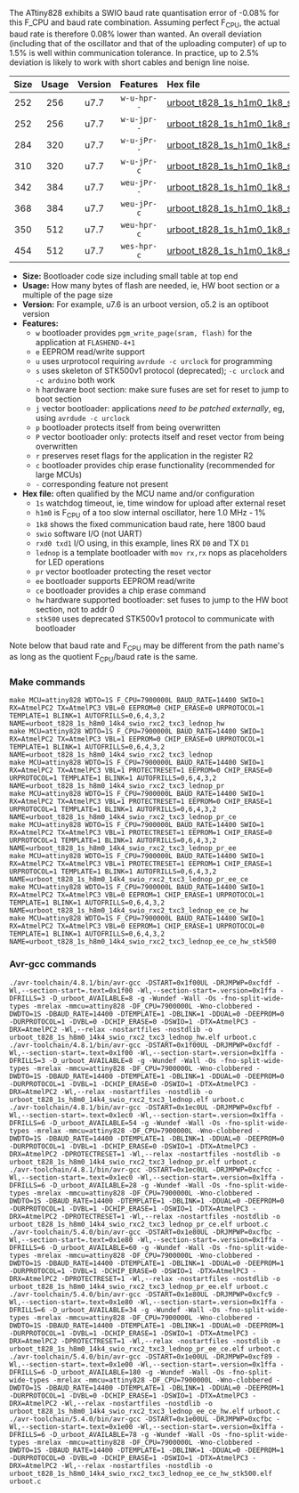 The ATtiny828 exhibits a SWIO baud rate quantisation error of -0.08% for this F_CPU and baud rate combination. Assuming perfect F<sub>CPU</sub>, the actual baud rate is therefore 0.08% lower than wanted. An overall deviation (including that of the oscillator and that of the uploading computer) of up to 1.5% is well within communication tolerance. In practice, up to 2.5% deviation is likely to work with short cables and benign line noise.

|Size|Usage|Version|Features|Hex file|
|:-:|:-:|:-:|:-:|:--|
|252|256|u7.7|`w-u-hpr--`|[urboot_t828_1s_h1m0_1k8_swio_rxc2_txc3_lednop_hw.hex](https://raw.githubusercontent.com/stefanrueger/urboot.hex/main/mcus/attiny828/watchdog_1_s/internal_oscillator_h-1.25%25/%2B1m000000_hz/%2B%2B%2B1k8_baud/uart0_rxc2_txc3/lednop/urboot_t828_1s_h1m0_1k8_swio_rxc2_txc3_lednop_hw.hex)|
|252|256|u7.7|`w-u-jpr--`|[urboot_t828_1s_h1m0_1k8_swio_rxc2_txc3_lednop.hex](https://raw.githubusercontent.com/stefanrueger/urboot.hex/main/mcus/attiny828/watchdog_1_s/internal_oscillator_h-1.25%25/%2B1m000000_hz/%2B%2B%2B1k8_baud/uart0_rxc2_txc3/lednop/urboot_t828_1s_h1m0_1k8_swio_rxc2_txc3_lednop.hex)|
|284|320|u7.7|`w-u-jPr--`|[urboot_t828_1s_h1m0_1k8_swio_rxc2_txc3_lednop_pr.hex](https://raw.githubusercontent.com/stefanrueger/urboot.hex/main/mcus/attiny828/watchdog_1_s/internal_oscillator_h-1.25%25/%2B1m000000_hz/%2B%2B%2B1k8_baud/uart0_rxc2_txc3/lednop/urboot_t828_1s_h1m0_1k8_swio_rxc2_txc3_lednop_pr.hex)|
|310|320|u7.7|`w-u-jPr-c`|[urboot_t828_1s_h1m0_1k8_swio_rxc2_txc3_lednop_pr_ce.hex](https://raw.githubusercontent.com/stefanrueger/urboot.hex/main/mcus/attiny828/watchdog_1_s/internal_oscillator_h-1.25%25/%2B1m000000_hz/%2B%2B%2B1k8_baud/uart0_rxc2_txc3/lednop/urboot_t828_1s_h1m0_1k8_swio_rxc2_txc3_lednop_pr_ce.hex)|
|342|384|u7.7|`weu-jPr--`|[urboot_t828_1s_h1m0_1k8_swio_rxc2_txc3_lednop_pr_ee.hex](https://raw.githubusercontent.com/stefanrueger/urboot.hex/main/mcus/attiny828/watchdog_1_s/internal_oscillator_h-1.25%25/%2B1m000000_hz/%2B%2B%2B1k8_baud/uart0_rxc2_txc3/lednop/urboot_t828_1s_h1m0_1k8_swio_rxc2_txc3_lednop_pr_ee.hex)|
|368|384|u7.7|`weu-jPr-c`|[urboot_t828_1s_h1m0_1k8_swio_rxc2_txc3_lednop_pr_ee_ce.hex](https://raw.githubusercontent.com/stefanrueger/urboot.hex/main/mcus/attiny828/watchdog_1_s/internal_oscillator_h-1.25%25/%2B1m000000_hz/%2B%2B%2B1k8_baud/uart0_rxc2_txc3/lednop/urboot_t828_1s_h1m0_1k8_swio_rxc2_txc3_lednop_pr_ee_ce.hex)|
|350|512|u7.7|`weu-hpr-c`|[urboot_t828_1s_h1m0_1k8_swio_rxc2_txc3_lednop_ee_ce_hw.hex](https://raw.githubusercontent.com/stefanrueger/urboot.hex/main/mcus/attiny828/watchdog_1_s/internal_oscillator_h-1.25%25/%2B1m000000_hz/%2B%2B%2B1k8_baud/uart0_rxc2_txc3/lednop/urboot_t828_1s_h1m0_1k8_swio_rxc2_txc3_lednop_ee_ce_hw.hex)|
|454|512|u7.7|`wes-hpr-c`|[urboot_t828_1s_h1m0_1k8_swio_rxc2_txc3_lednop_ee_ce_hw_stk500.hex](https://raw.githubusercontent.com/stefanrueger/urboot.hex/main/mcus/attiny828/watchdog_1_s/internal_oscillator_h-1.25%25/%2B1m000000_hz/%2B%2B%2B1k8_baud/uart0_rxc2_txc3/lednop/urboot_t828_1s_h1m0_1k8_swio_rxc2_txc3_lednop_ee_ce_hw_stk500.hex)|

- **Size:** Bootloader code size including small table at top end
- **Usage:** How many bytes of flash are needed, ie, HW boot section or a multiple of the page size
- **Version:** For example, u7.6 is an urboot version, o5.2 is an optiboot version
- **Features:**
  + `w` bootloader provides `pgm_write_page(sram, flash)` for the application at `FLASHEND-4+1`
  + `e` EEPROM read/write support
  + `u` uses urprotocol requiring `avrdude -c urclock` for programming
  + `s` uses skeleton of STK500v1 protocol (deprecated); `-c urclock` and `-c arduino` both work
  + `h` hardware boot section: make sure fuses are set for reset to jump to boot section
  + `j` vector bootloader: applications *need to be patched externally*, eg, using `avrdude -c urclock`
  + `p` bootloader protects itself from being overwritten
  + `P` vector bootloader only: protects itself and reset vector from being overwritten
  + `r` preserves reset flags for the application in the register R2
  + `c` bootloader provides chip erase functionality (recommended for large MCUs)
  + `-` corresponding feature not present
- **Hex file:** often qualified by the MCU name and/or configuration
  + `1s` watchdog timeout, ie, time window for upload after external reset
  + `h1m0` is F<sub>CPU</sub> of a too slow internal oscillator, here 1.0 MHz - 1%
  + `1k8` shows the fixed communication baud rate, here 1800 baud
  + `swio` software I/O (not UART)
  + `rxd0 txd1` I/O using, in this example, lines RX `D0` and TX `D1`
  + `lednop` is a template bootloader with `mov rx,rx` nops as placeholders for LED operations
  + `pr` vector bootloader protecting the reset vector
  + `ee` bootloader supports EEPROM read/write
  + `ce` bootloader provides a chip erase command
  + `hw` hardware supported bootloader: set fuses to jump to the HW boot section, not to addr 0
  + `stk500` uses deprecated STK500v1 protocol to communicate with bootloader


Note below that baud rate and F<sub>CPU</sub> may be different from the path name's as long as the quotient F<sub>CPU</sub>/baud rate is the same.

### Make commands
```
make MCU=attiny828 WDTO=1S F_CPU=7900000L BAUD_RATE=14400 SWIO=1 RX=AtmelPC2 TX=AtmelPC3 VBL=0 EEPROM=0 CHIP_ERASE=0 URPROTOCOL=1 TEMPLATE=1 BLINK=1 AUTOFRILLS=0,6,4,3,2 NAME=urboot_t828_1s_h8m0_14k4_swio_rxc2_txc3_lednop_hw
make MCU=attiny828 WDTO=1S F_CPU=7900000L BAUD_RATE=14400 SWIO=1 RX=AtmelPC2 TX=AtmelPC3 VBL=1 EEPROM=0 CHIP_ERASE=0 URPROTOCOL=1 TEMPLATE=1 BLINK=1 AUTOFRILLS=0,6,4,3,2 NAME=urboot_t828_1s_h8m0_14k4_swio_rxc2_txc3_lednop
make MCU=attiny828 WDTO=1S F_CPU=7900000L BAUD_RATE=14400 SWIO=1 RX=AtmelPC2 TX=AtmelPC3 VBL=1 PROTECTRESET=1 EEPROM=0 CHIP_ERASE=0 URPROTOCOL=1 TEMPLATE=1 BLINK=1 AUTOFRILLS=0,6,4,3,2 NAME=urboot_t828_1s_h8m0_14k4_swio_rxc2_txc3_lednop_pr
make MCU=attiny828 WDTO=1S F_CPU=7900000L BAUD_RATE=14400 SWIO=1 RX=AtmelPC2 TX=AtmelPC3 VBL=1 PROTECTRESET=1 EEPROM=0 CHIP_ERASE=1 URPROTOCOL=1 TEMPLATE=1 BLINK=1 AUTOFRILLS=0,6,4,3,2 NAME=urboot_t828_1s_h8m0_14k4_swio_rxc2_txc3_lednop_pr_ce
make MCU=attiny828 WDTO=1S F_CPU=7900000L BAUD_RATE=14400 SWIO=1 RX=AtmelPC2 TX=AtmelPC3 VBL=1 PROTECTRESET=1 EEPROM=1 CHIP_ERASE=0 URPROTOCOL=1 TEMPLATE=1 BLINK=1 AUTOFRILLS=0,6,4,3,2 NAME=urboot_t828_1s_h8m0_14k4_swio_rxc2_txc3_lednop_pr_ee
make MCU=attiny828 WDTO=1S F_CPU=7900000L BAUD_RATE=14400 SWIO=1 RX=AtmelPC2 TX=AtmelPC3 VBL=1 PROTECTRESET=1 EEPROM=1 CHIP_ERASE=1 URPROTOCOL=1 TEMPLATE=1 BLINK=1 AUTOFRILLS=0,6,4,3,2 NAME=urboot_t828_1s_h8m0_14k4_swio_rxc2_txc3_lednop_pr_ee_ce
make MCU=attiny828 WDTO=1S F_CPU=7900000L BAUD_RATE=14400 SWIO=1 RX=AtmelPC2 TX=AtmelPC3 VBL=0 EEPROM=1 CHIP_ERASE=1 URPROTOCOL=1 TEMPLATE=1 BLINK=1 AUTOFRILLS=0,6,4,3,2 NAME=urboot_t828_1s_h8m0_14k4_swio_rxc2_txc3_lednop_ee_ce_hw
make MCU=attiny828 WDTO=1S F_CPU=7900000L BAUD_RATE=14400 SWIO=1 RX=AtmelPC2 TX=AtmelPC3 VBL=0 EEPROM=1 CHIP_ERASE=1 URPROTOCOL=0 TEMPLATE=1 BLINK=1 AUTOFRILLS=0,6,4,3,2 NAME=urboot_t828_1s_h8m0_14k4_swio_rxc2_txc3_lednop_ee_ce_hw_stk500
```

### Avr-gcc commands
```
./avr-toolchain/4.8.1/bin/avr-gcc -DSTART=0x1f00UL -DRJMPWP=0xcfdf -Wl,--section-start=.text=0x1f00 -Wl,--section-start=.version=0x1ffa -DFRILLS=3 -D_urboot_AVAILABLE=8 -g -Wundef -Wall -Os -fno-split-wide-types -mrelax -mmcu=attiny828 -DF_CPU=7900000L -Wno-clobbered -DWDTO=1S -DBAUD_RATE=14400 -DTEMPLATE=1 -DBLINK=1 -DDUAL=0 -DEEPROM=0 -DURPROTOCOL=1 -DVBL=0 -DCHIP_ERASE=0 -DSWIO=1 -DTX=AtmelPC3 -DRX=AtmelPC2 -Wl,--relax -nostartfiles -nostdlib -o urboot_t828_1s_h8m0_14k4_swio_rxc2_txc3_lednop_hw.elf urboot.c
./avr-toolchain/4.8.1/bin/avr-gcc -DSTART=0x1f00UL -DRJMPWP=0xcfdf -Wl,--section-start=.text=0x1f00 -Wl,--section-start=.version=0x1ffa -DFRILLS=3 -D_urboot_AVAILABLE=8 -g -Wundef -Wall -Os -fno-split-wide-types -mrelax -mmcu=attiny828 -DF_CPU=7900000L -Wno-clobbered -DWDTO=1S -DBAUD_RATE=14400 -DTEMPLATE=1 -DBLINK=1 -DDUAL=0 -DEEPROM=0 -DURPROTOCOL=1 -DVBL=1 -DCHIP_ERASE=0 -DSWIO=1 -DTX=AtmelPC3 -DRX=AtmelPC2 -Wl,--relax -nostartfiles -nostdlib -o urboot_t828_1s_h8m0_14k4_swio_rxc2_txc3_lednop.elf urboot.c
./avr-toolchain/4.8.1/bin/avr-gcc -DSTART=0x1ec0UL -DRJMPWP=0xcfbf -Wl,--section-start=.text=0x1ec0 -Wl,--section-start=.version=0x1ffa -DFRILLS=6 -D_urboot_AVAILABLE=54 -g -Wundef -Wall -Os -fno-split-wide-types -mrelax -mmcu=attiny828 -DF_CPU=7900000L -Wno-clobbered -DWDTO=1S -DBAUD_RATE=14400 -DTEMPLATE=1 -DBLINK=1 -DDUAL=0 -DEEPROM=0 -DURPROTOCOL=1 -DVBL=1 -DCHIP_ERASE=0 -DSWIO=1 -DTX=AtmelPC3 -DRX=AtmelPC2 -DPROTECTRESET=1 -Wl,--relax -nostartfiles -nostdlib -o urboot_t828_1s_h8m0_14k4_swio_rxc2_txc3_lednop_pr.elf urboot.c
./avr-toolchain/4.8.1/bin/avr-gcc -DSTART=0x1ec0UL -DRJMPWP=0xcfcc -Wl,--section-start=.text=0x1ec0 -Wl,--section-start=.version=0x1ffa -DFRILLS=6 -D_urboot_AVAILABLE=28 -g -Wundef -Wall -Os -fno-split-wide-types -mrelax -mmcu=attiny828 -DF_CPU=7900000L -Wno-clobbered -DWDTO=1S -DBAUD_RATE=14400 -DTEMPLATE=1 -DBLINK=1 -DDUAL=0 -DEEPROM=0 -DURPROTOCOL=1 -DVBL=1 -DCHIP_ERASE=1 -DSWIO=1 -DTX=AtmelPC3 -DRX=AtmelPC2 -DPROTECTRESET=1 -Wl,--relax -nostartfiles -nostdlib -o urboot_t828_1s_h8m0_14k4_swio_rxc2_txc3_lednop_pr_ce.elf urboot.c
./avr-toolchain/5.4.0/bin/avr-gcc -DSTART=0x1e80UL -DRJMPWP=0xcfbc -Wl,--section-start=.text=0x1e80 -Wl,--section-start=.version=0x1ffa -DFRILLS=6 -D_urboot_AVAILABLE=60 -g -Wundef -Wall -Os -fno-split-wide-types -mrelax -mmcu=attiny828 -DF_CPU=7900000L -Wno-clobbered -DWDTO=1S -DBAUD_RATE=14400 -DTEMPLATE=1 -DBLINK=1 -DDUAL=0 -DEEPROM=1 -DURPROTOCOL=1 -DVBL=1 -DCHIP_ERASE=0 -DSWIO=1 -DTX=AtmelPC3 -DRX=AtmelPC2 -DPROTECTRESET=1 -Wl,--relax -nostartfiles -nostdlib -o urboot_t828_1s_h8m0_14k4_swio_rxc2_txc3_lednop_pr_ee.elf urboot.c
./avr-toolchain/5.4.0/bin/avr-gcc -DSTART=0x1e80UL -DRJMPWP=0xcfc9 -Wl,--section-start=.text=0x1e80 -Wl,--section-start=.version=0x1ffa -DFRILLS=6 -D_urboot_AVAILABLE=34 -g -Wundef -Wall -Os -fno-split-wide-types -mrelax -mmcu=attiny828 -DF_CPU=7900000L -Wno-clobbered -DWDTO=1S -DBAUD_RATE=14400 -DTEMPLATE=1 -DBLINK=1 -DDUAL=0 -DEEPROM=1 -DURPROTOCOL=1 -DVBL=1 -DCHIP_ERASE=1 -DSWIO=1 -DTX=AtmelPC3 -DRX=AtmelPC2 -DPROTECTRESET=1 -Wl,--relax -nostartfiles -nostdlib -o urboot_t828_1s_h8m0_14k4_swio_rxc2_txc3_lednop_pr_ee_ce.elf urboot.c
./avr-toolchain/5.4.0/bin/avr-gcc -DSTART=0x1e00UL -DRJMPWP=0xcf89 -Wl,--section-start=.text=0x1e00 -Wl,--section-start=.version=0x1ffa -DFRILLS=6 -D_urboot_AVAILABLE=180 -g -Wundef -Wall -Os -fno-split-wide-types -mrelax -mmcu=attiny828 -DF_CPU=7900000L -Wno-clobbered -DWDTO=1S -DBAUD_RATE=14400 -DTEMPLATE=1 -DBLINK=1 -DDUAL=0 -DEEPROM=1 -DURPROTOCOL=1 -DVBL=0 -DCHIP_ERASE=1 -DSWIO=1 -DTX=AtmelPC3 -DRX=AtmelPC2 -Wl,--relax -nostartfiles -nostdlib -o urboot_t828_1s_h8m0_14k4_swio_rxc2_txc3_lednop_ee_ce_hw.elf urboot.c
./avr-toolchain/5.4.0/bin/avr-gcc -DSTART=0x1e00UL -DRJMPWP=0xcfbc -Wl,--section-start=.text=0x1e00 -Wl,--section-start=.version=0x1ffa -DFRILLS=6 -D_urboot_AVAILABLE=78 -g -Wundef -Wall -Os -fno-split-wide-types -mrelax -mmcu=attiny828 -DF_CPU=7900000L -Wno-clobbered -DWDTO=1S -DBAUD_RATE=14400 -DTEMPLATE=1 -DBLINK=1 -DDUAL=0 -DEEPROM=1 -DURPROTOCOL=0 -DVBL=0 -DCHIP_ERASE=1 -DSWIO=1 -DTX=AtmelPC3 -DRX=AtmelPC2 -Wl,--relax -nostartfiles -nostdlib -o urboot_t828_1s_h8m0_14k4_swio_rxc2_txc3_lednop_ee_ce_hw_stk500.elf urboot.c
```

